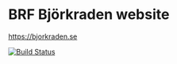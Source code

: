 # BRF Björkraden website

https://bjorkraden.se

[![Build Status](https://travis-ci.org/bjorkraden/bjorkraden.github.io.svg?branch=master)](https://travis-ci.org/bjorkraden/bjorkraden.github.io)
